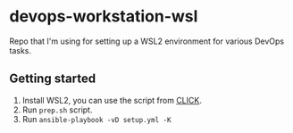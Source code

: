 # devops-workstation-wsl

Repo that I'm using for setting up a WSL2 environment for various DevOps tasks.

## Getting started

1. Install WSL2, you can use the script from [CLICK](https://github.com/Layer8Err/WSL2setup).
2. Run `prep.sh` script.
3. Run `ansible-playbook -vD setup.yml -K`
